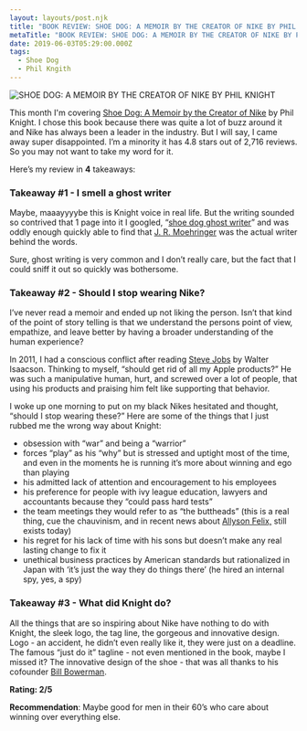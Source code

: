 ```yaml
---
layout: layouts/post.njk
title: "BOOK REVIEW: SHOE DOG: A MEMOIR BY THE CREATOR OF NIKE BY PHIL KNIGHT"
metaTitle: "BOOK REVIEW: SHOE DOG: A MEMOIR BY THE CREATOR OF NIKE BY PHIL KNIGHT"
date: 2019-06-03T05:29:00.000Z
tags:
  - Shoe Dog
  - Phil Kngith
---
```

![SHOE DOG: A MEMOIR BY THE CREATOR OF NIKE BY PHIL KNIGHT](/images/book-club-review_shoe-dog.jpg "SHOE DOG: A MEMOIR BY THE CREATOR OF NIKE BY PHIL KNIGHT")

This month I'm covering [Shoe Dog: A Memoir by the Creator of Nike](https://amzn.to/2Ha64To) by Phil Knight. I chose this book because there was quite a lot of buzz around it and Nike has always been a leader in the industry. But I will say, I came away super disappointed. I’m a minority it has 4.8 stars out of 2,716 reviews. So you may not want to take my word for it.

Here’s my review in **4** takeaways:

### Takeaway #1 - I smell a ghost writer

Maybe, maaayyyybe this is Knight voice in real life. But the writing sounded so contrived that 1 page into it I googled, “[shoe dog ghost writer](https://www.google.com/search?q=shoe+dog+ghost+writer&oq=shoe+dog+ghost+writer&aqs=chrome..69i57.234j0j7&sourceid=chrome&ie=UTF-8)” and was oddly enough quickly able to find that [J. R. Moehringer](https://en.wikipedia.org/wiki/J._R._Moehringer) was the actual writer behind the words.

Sure, ghost writing is very common and I don’t really care, but the fact that I could sniff it out so quickly was bothersome.

### Takeaway #2 - Should I stop wearing Nike?

I’ve never read a memoir and ended up not liking the person. Isn’t that kind of the point of story telling is that we understand the persons point of view, empathize, and leave better by having a broader understanding of the human experience?

In 2011, I had a conscious conflict after reading [Steve Jobs](https://amzn.to/2PWYPRx) by Walter Isaacson. Thinking to myself, “should get rid of all my Apple products?” He was such a manipulative human, hurt, and screwed over a lot of people, that using his products and praising him felt like supporting that behavior.

I woke up one morning to put on my black Nikes hesitated and thought, “should I stop wearing these?” Here are some of the things that I just rubbed me the wrong way about Knight:

* obsession with “war” and being a “warrior”
* forces “play” as his “why” but is stressed and uptight most of the time, and even in the moments he is running it’s more about winning and ego than playing
* his admitted lack of attention and encouragement to his employees
* his preference for people with ivy league education, lawyers and accountants because they “could pass hard tests”
* the team meetings they would refer to as “the buttheads” (this is a real thing, cue the chauvinism, and in recent news about [Allyson Felix,](https://www.nytimes.com/2019/05/22/opinion/allyson-felix-pregnancy-nike.html) still exists today)
* his regret for his lack of time with his sons but doesn’t make any real lasting change to fix it
* unethical business practices by American standards but rationalized in Japan with ‘it’s just the way they do things there’ (he hired an internal spy, yes, a spy)

### Takeaway #3 - What did Knight do?

All the things that are so inspiring about Nike have nothing to do with Knight, the sleek logo, the tag line, the gorgeous and innovative design. Logo - an accident, he didn’t even really like it, they were just on a deadline. The famous “just do it” tagline - not even mentioned in the book, maybe I missed it? The innovative design of the shoe - that was all thanks to his cofounder [Bill Bowerman](https://en.wikipedia.org/wiki/Bill_Bowerman).

**Rating: 2/5**

**Recommendation**: Maybe good for men in their 60’s who care about winning over everything else.